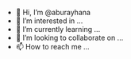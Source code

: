 - 👋 Hi, I’m @aburayhana
- 👀 I’m interested in ...
- 🌱 I’m currently learning ...
- 💞️ I’m looking to collaborate on ...
- 📫 How to reach me ...

<!---
aburayhana/aburayhana is a ✨ special ✨ repository because its `README.md` (this file) appears on your GitHub profile.
You can click the Preview link to take a look at your changes.
--->
